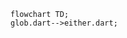 <!---
Generated by https://github.com/polina-c/layerlens
Dependencies that create loop are markes with `!`.
-->

```mermaid
flowchart TD;
glob.dart-->either.dart;
```


